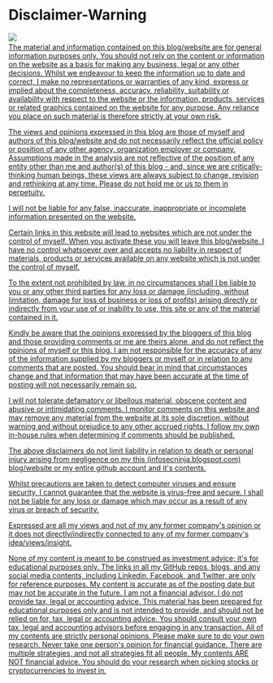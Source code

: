 # Disclaimer-Warning

![](https://visitor-badge.glitch.me/badge?page_id=iamthefrogy.Disclaimer-Warning)<a href="https://twitter.com/iamthefrogy"> </br>
The material and information contained on this blog/website are for general information purposes only. You should not rely on the content or information on the website as a basis for making any business, legal or any other decisions. Whilst we endeavour to keep the information up to date and correct, I make no representations or warranties of any kind, express or implied about the completeness, accuracy, reliability, suitability or availability with respect to the website or the information, products, services or related graphics contained on the website for any purpose. Any reliance you place on such material is therefore strictly at your own risk.

The views and opinions expressed in this blog are those of myself and authors of this blog/website and do not necessarily reflect the official policy or position of any other agency, organization employer or company. Assumptions made in the analysis are not reflective of the position of any entity other than me and author(s) of this blog - and, since we are critically-thinking human beings, these views are always subject to change, revision and rethinking at any time. Please do not hold me or us to them in perpetuity.

I will not be liable for any false, inaccurate, inappropriate or incomplete information presented on the website.

Certain links in this website will lead to websites which are not under the control of myself. When you activate these you will leave this blog/website. I have no control whatsoever over and accepts no liability in respect of materials, products or services available on any website which is not under the control of myself.

To the extent not prohibited by law, in no circumstances shall I be liable to you or any other third parties for any loss or damage (including, without limitation, damage for loss of business or loss of profits) arising directly or indirectly from your use of or inability to use, this site or any of the material contained in it.

Kindly be aware that the opinions expressed by the bloggers of this blog and those providing comments or me are theirs alone, and do not reflect the opinions of myself or this blog. I am not responsible for the accuracy of any of the information supplied by my bloggers or myself or in relation to any comments that are posted. You should bear in mind that circumstances change and that information that may have been accurate at the time of posting will not necessarily remain so.

I will not tolerate defamatory or libellous material, obscene content and abusive or intimidating comments. I monitor comments on this website and may remove any material from the website at its sole discretion, without warning and without prejudice to any other accrued rights. I follow my own in-house rules when determining if comments should be published.

The above disclaimers do not limit liability in relation to death or personal injury arising from negligence on my this (infosecninja.blogspot.com) blog/website or my entire github account and it's contents.

Whilst precautions are taken to detect computer viruses and ensure security, I cannot guarantee that the website is virus-free and secure.  I shall not be liable for any loss or damage which may occur as a result of any virus or breach of security.

Expressed are all my views and not of my any former company's opinion or it does not directly/indirectly connected to any of my former company's idea/views/insight.

None of my content is meant to be construed as investment advice; it's for educational purposes only. The links in all my GitHub repos, blogs, and any social media contents, including Linkedin, Facebook, and Twitter, are only for reference purposes. My content is accurate as of the posting date but may not be accurate in the future. I am not a financial advisor. I do not provide tax, legal or accounting advice. This material has been prepared for educational purposes only and is not intended to provide, and should not be relied on for, tax, legal or accounting advice. You should consult your own tax, legal and accounting advisors before engaging in any transaction. All of my contents are strictly personal opinions. Please make sure to do your own research. Never take one person's opinion for financial guidance. There are multiple strategies, and not all strategies fit all people. My contents ARE NOT financial advice. You should do your research when picking stocks or cryptocurrencies to invest in.
